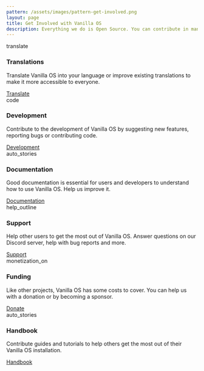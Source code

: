 ```yaml
---
pattern: /assets/images/pattern-get-involved.png
layout: page
title: Get Involved with Vanilla OS
description: Everything we do is Open Source. You can contribute in many ways.
---
```


<div class="hero hero-center">
    <div class="container hero-wrapper">
        <div class="cards">
            <div class="card">
                <div class="card-bg-icon">
                    <span class="material-icons-outlined">translate</span>
                </div>
                <h3>Translations</h3>
                <p>Translate Vanilla OS into your language or improve existing translations to make it more accessible to everyone.</p>
                <a href="{{ site.url }}/translate" class="button button-primary">Translate</a>
            </div>
            <div class="card">
                <div class="card-bg-icon">
                    <span class="material-icons-outlined">code</span>
                </div>
                <h3>Development</h3>
                <p>Contribute to the development of Vanilla OS by suggesting new features, reporting bugs or contributing code.</p>
                <a href="https://github.com/vanilla-os/" class="button button-primary">Development</a>
            </div>
        </div>
        <div class="cards">
            <div class="card">
                <div class="card-bg-icon">
                    <span class="material-icons-outlined">auto_stories</span>
                </div>
                <h3>Documentation</h3>
                <p>Good documentation is essential for users and developers to understand how to use Vanilla OS. Help us improve it.</p>
                <a href="https://github.com/Vanilla-OS/documentation" class="button button-primary">Documentation</a>
            </div>
            <div class="card">
                <div class="card-bg-icon">
                    <span class="material-icons-outlined">help_outline</span>
                </div>
                <h3>Support</h3>
                <p>Help other users to get the most out of Vanilla OS. Answer questions on our Discord server, help with bug reports and more.</p>
                <a href="https://discord.gg/3cD2Q7Ht3S" class="button button-primary">Support</a>
            </div>
        </div>
        <div class="cards">
            <div class="card">
                <div class="card-bg-icon">
                    <span class="material-icons-outlined">monetization_on</span>
                </div>
                <h3>Funding</h3>
                <p>Like other projects, Vanilla OS has some costs to cover. You can help us with a donation or by becoming a sponsor.</p>
                <a href="https://github.com/sponsors/Vanilla-OS" class="button button-primary">Donate</a>
            </div>
            <div class="card">
                <div class="card-bg-icon">
                    <span class="material-icons-outlined">auto_stories</span>
                </div>
                <h3>Handbook</h3>
                <p>Contribute guides and tutorials to help others get the most out of their Vanilla OS installation.</p>
                <a href="https://github.com/Vanilla-OS/handbook" class="button button-primary">Handbook</a>
            </div>
        </div>
    </div>
</div>
